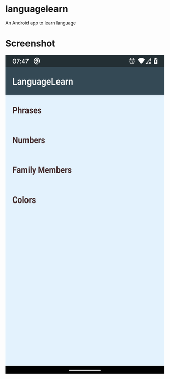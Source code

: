 # languagelearn
An Android app to learn language
# Screenshot
<img src="ss.png" height = "1000" width="500"/>
